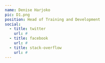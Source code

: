 ```yaml
---
name: Denise Harjoko
pic: D1.png
position: Head of Training and Development
social:
  - title: twitter
    url: #
  - title: facebook
    url: #
  - title: stack-overflow
    url: #
---
```

